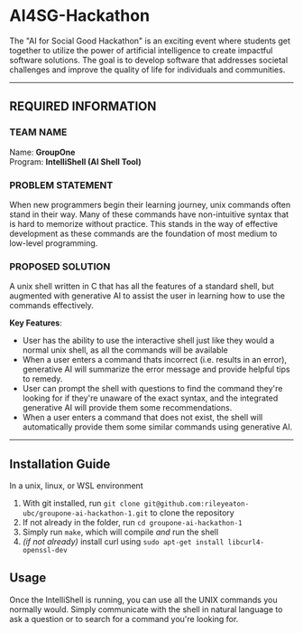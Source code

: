 # AI4SG-Hackathon

The "AI for Social Good Hackathon" is an exciting event where students get together to utilize the power of artificial intelligence to create impactful software solutions. The goal is to develop software that addresses societal challenges and improve the quality of life for individuals and communities.

---

## REQUIRED INFORMATION

### TEAM NAME

Name: **GroupOne**\
Program: **IntelliShell (AI Shell Tool)**

### PROBLEM STATEMENT

When new programmers begin their learning journey, unix commands often stand in their way. Many of these commands have non-intuitive syntax that is hard to memorize without practice. This stands in the way of effective development as these commands are the foundation of most medium to low-level programming.

### PROPOSED SOLUTION

A unix shell written in C that has all the features of a standard shell, but augmented with generative AI to assist the user in learning how to use the commands effectively.

**Key Features**:

- User has the ability to use the interactive shell just like they would a normal unix shell, as all the commands will be available
- When a user enters a command thats incorrect (i.e. results in an error), generative AI will summarize the error message and provide helpful tips to remedy.
- User can prompt the shell with questions to find the command they're looking for if they're unaware of the exact syntax, and the integrated generative AI will provide them some recommendations.
- When a user enters a command that does not exist, the shell will automatically provide them some similar commands using generative AI.

---

## Installation Guide

In a unix, linux, or WSL environment

1. With git installed, run `git clone git@github.com:rileyeaton-ubc/groupone-ai-hackathon-1.git` to clone the repository
2. If not already in the folder, run `cd groupone-ai-hackathon-1`
3. Simply run `make`, which will compile _and_ run the shell
4. _(if not already)_ install curl using `sudo apt-get install libcurl4-openssl-dev`

## Usage

Once the IntelliShell is running, you can use all the UNIX commands you normally would. Simply communicate with the shell in natural language to ask a question or to search for a command you're looking for.
